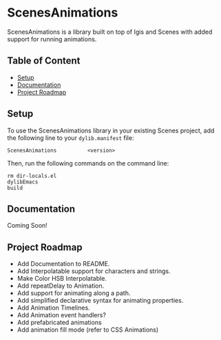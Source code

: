 # ScenesAnimations

ScenesAnimations is a library built on top of Igis and Scenes with added support for running animations.

## Table of Content
- [Setup](#setup)
- [Documentation](#documentation)
- [Project Roadmap](#project-roadmap)

## Setup

To use the ScenesAnimations library in your existing Scenes project, add the following line to your `dylib.manifest` file:

```shell
ScenesAnimations          <version>
```

Then, run the following commands on the command line:

```shell
rm dir-locals.el
dylibEmacs
build
```

## Documentation

Coming Soon!

## Project Roadmap
- Add Documentation to README.
- Add Interpolatable support for characters and strings.
- Make Color HSB Interpolatable.
- Add repeatDelay to Animation.
- Add support for animating along a path.
- Add simplified declarative syntax for animating properties.
- Add Animation Timelines.
- Add Animation event handlers?
- Add prefabricated animations
- Add animation fill mode (refer to CSS Animations)
